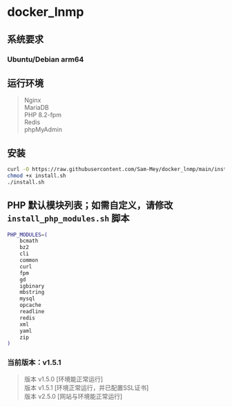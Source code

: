 # docker_lnmp

## 系统要求

### Ubuntu/Debian arm64

## 运行环境

> Nginx  
> MariaDB  
> PHP 8.2-fpm  
> Redis  
> phpMyAdmin

## 安装

```bash
curl -O https://raw.githubusercontent.com/Sam-Mey/docker_lnmp/main/install.sh
chmod +x install.sh
./install.sh
```

## PHP 默认模块列表；如需自定义，请修改 `install_php_modules.sh` 脚本

```bash
PHP_MODULES=(
    bcmath
    bz2
    cli
    common
    curl
    fpm
    gd
    igbinary
    mbstring
    mysql
    opcache
    readline
    redis
    xml
    yaml
    zip
)
```

### 当前版本：v1.5.1

> 版本 v1.5.0 [环境能正常运行]  
> 版本 v1.5.1 [环境正常运行，并已配置SSL证书]  
> 版本 v2.5.0 [网站与环境能正常运行]
